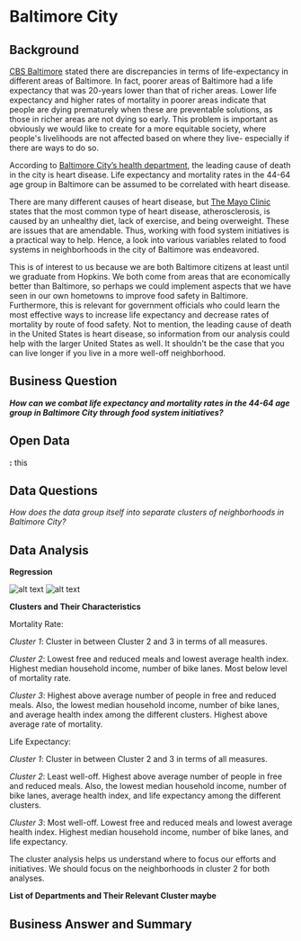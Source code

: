 # Baltimore City


## Background

[CBS Baltimore](https://baltimore.cbslocal.com/2017/07/06/life-expectancy-baltimore/) stated there are discrepancies in terms of life-expectancy in different areas of Baltimore. In fact, poorer areas of Baltimore had a life expectancy that was 20-years lower than that of richer areas. Lower life expectancy and higher rates of mortality in poorer areas indicate that people are dying prematurely when these are preventable solutions, as those in richer areas are not dying so early. This problem is important as obviously we would like to create for a more equitable society, where people's livelihoods are not affected based on where they live- especially if there are ways to do so. 

According to [Baltimore City’s health department](https://health.baltimorecity.gov/state-health-baltimore-winter-2016/state-health-baltimore-white-paper-2017#:~:text=The%20leading%20causes%20of%20death,and%20chronic%20lower%20respiratory%20diseases), the leading cause of death in the city is heart disease. Life expectancy and mortality rates in the 44-64 age group in Baltimore can be assumed to be correlated with heart disease. 

There are many different causes of heart disease, but [The Mayo Clinic](https://www.mayoclinic.org/diseases-conditions/heart-disease/symptoms-causes/syc-20353118) states that the most common type of heart disease, atherosclerosis, is caused by an unhealthy diet, lack of exercise, and being overweight. These are issues that are amendable. Thus, working with food system initiatives is a practical way to help. Hence, a look into various variables related to food systems in neighborhoods in the city of Baltimore was endeavored.

This is of interest to us because we are both Baltimore citizens at least until we graduate from Hopkins. We both come from areas that are economically better than Baltimore, so perhaps we could implement aspects that we have seen in our own hometowns to improve food safety in Baltimore. Furthermore, this is relevant for government officials who could learn the most effective ways to increase life expectancy and decrease rates of mortality by route of food safety. Not to mention, the leading cause of death in the United States is heart disease, so information from our analysis could help with the larger United States as well. It shouldn't be the case that you can live longer if you live in a more well-off neighborhood.

## Business Question

___How can we combat life expectancy and mortality rates in the 44-64 age group in Baltimore City through food system initiatives?___


## Open Data 

__[]():__ this 


## Data Questions


_How does the data group itself into separate clusters of neighborhoods in Baltimore City?_

## Data Analysis 

__Regression__

![alt text](https://gi)
![alt text](https://gith)


__Clusters and Their Characteristics__

Mortality Rate: 

_Cluster 1_: Cluster in between Cluster 2 and 3 in terms of all measures.

_Cluster 2_: Lowest free and reduced meals and lowest average health index. Highest median household income, number of bike lanes. Most below level of mortality rate. 

_Cluster 3_: Highest above average number of people in free and reduced meals. Also, the lowest median household income, number of bike lanes, and average health index among the different clusters. Highest above average rate of mortality. 


Life Expectancy: 

_Cluster 1_: Cluster in between Cluster 2 and 3 in terms of all measures.

_Cluster 2_: Least well-off. Highest above average number of people in free and reduced meals. Also, the lowest median household income, number of bike lanes, average health index, and life expectancy among the different clusters.

_Cluster 3_: Most well-off. Lowest free and reduced meals and lowest average health index. Highest median household income, number of bike lanes, and life expectancy. 

The cluster analysis helps us understand where to focus our efforts and initiatives. We should focus on the neighborhoods in cluster 2 for both analyses.


__List of Departments and Their Relevant Cluster maybe__


## Business Answer and Summary
